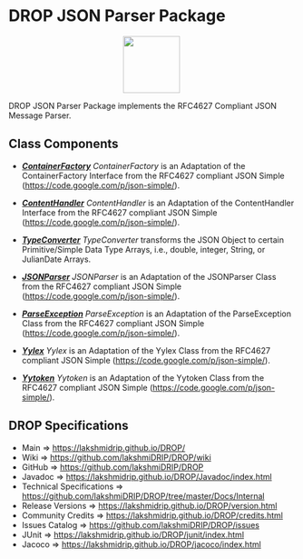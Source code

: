 # DROP JSON Parser Package

<p align="center"><img src="https://github.com/lakshmiDRIP/DROP/blob/master/DRIP_Logo.gif?raw=true" width="100"></p>

DROP JSON Parser Package implements the RFC4627 Compliant JSON Message Parser.

## Class Components

 * [***ContainerFactory***](https://github.com/lakshmiDRIP/DROP/tree/master/src/main/java/org/drip/json/parser/ContainerFactory.java)
 <i>ContainerFactory</i> is an Adaptation of the ContainerFactory Interface from the RFC4627 compliant JSON
 Simple (https://code.google.com/p/json-simple/).

 * [***ContentHandler***](https://github.com/lakshmiDRIP/DROP/tree/master/src/main/java/org/drip/json/parser/ContentHandler.java)
 <i>ContentHandler</i> is an Adaptation of the ContentHandler Interface from the RFC4627 compliant JSON
 Simple (https://code.google.com/p/json-simple/).

 * [***TypeConverter***](https://github.com/lakshmiDRIP/DROP/tree/master/src/main/java/org/drip/json/parser/TypeConverter.java)
 <i>TypeConverter</i> transforms the JSON Object to certain Primitive/Simple Data Type Arrays, i.e., double,
 integer, String, or JulianDate Arrays.

 * [***JSONParser***](https://github.com/lakshmiDRIP/DROP/tree/master/src/main/java/org/drip/json/parser/JSONParser.java)
 <i>JSONParser</i> is an Adaptation of the JSONParser Class from the RFC4627 compliant JSON Simple (https://code.google.com/p/json-simple/).

 * [***ParseException***](https://github.com/lakshmiDRIP/DROP/tree/master/src/main/java/org/drip/json/parser/ParseException.java)
 <i>ParseException</i> is an Adaptation of the ParseException Class from the RFC4627 compliant JSON Simple (https://code.google.com/p/json-simple/).

 * [***Yylex***](https://github.com/lakshmiDRIP/DROP/tree/master/src/main/java/org/drip/json/parser/Yylex.java)
 <i>Yylex</i> is an Adaptation of the Yylex Class from the RFC4627 compliant JSON Simple 
 (https://code.google.com/p/json-simple/).

 * [***Yytoken***](https://github.com/lakshmiDRIP/DROP/tree/master/src/main/java/org/drip/json/parser/Yytoken.java)
 <i>Yytoken</i> is an Adaptation of the Yytoken Class from the RFC4627 compliant JSON Simple
 (https://code.google.com/p/json-simple/).


## DROP Specifications

 * Main                     => https://lakshmidrip.github.io/DROP/
 * Wiki                     => https://github.com/lakshmiDRIP/DROP/wiki
 * GitHub                   => https://github.com/lakshmiDRIP/DROP
 * Javadoc                  => https://lakshmidrip.github.io/DROP/Javadoc/index.html
 * Technical Specifications => https://github.com/lakshmiDRIP/DROP/tree/master/Docs/Internal
 * Release Versions         => https://lakshmidrip.github.io/DROP/version.html
 * Community Credits        => https://lakshmidrip.github.io/DROP/credits.html
 * Issues Catalog           => https://github.com/lakshmiDRIP/DROP/issues
 * JUnit                    => https://lakshmidrip.github.io/DROP/junit/index.html
 * Jacoco                   => https://lakshmidrip.github.io/DROP/jacoco/index.html
